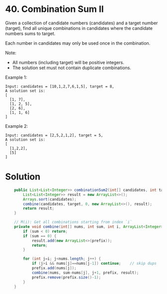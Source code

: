 # 40. Combination Sum II

Given a collection of candidate numbers (candidates) and a target number (target), find all unique combinations in candidates where the candidate numbers sums to target.

Each number in candidates may only be used once in the combination.

Note:

- All numbers (including target) will be positive integers.
- The solution set must not contain duplicate combinations.

Example 1:

```
Input: candidates = [10,1,2,7,6,1,5], target = 8,
A solution set is:
[
  [1, 7],
  [1, 2, 5],
  [2, 6],
  [1, 1, 6]
]
```

Example 2:

```
Input: candidates = [2,5,2,1,2], target = 5,
A solution set is:
[
  [1,2,2],
  [5]
]
```

# Solution

```java
    public List<List<Integer>> combinationSum2(int[] candidates, int target) {
        List<List<Integer>> result = new ArrayList<>();
        Arrays.sort(candidates);
        combine(candidates, target, 0, new ArrayList<>(), result);
        return result;
    }

    // M(i): Get all combinations starting from index `i`
    private void combine(int[] nums, int sum, int i, ArrayList<Integer> prefix, List<List<Integer>> result) {
        if (sum < 0) return;
        if (sum == 0) {
            result.add(new ArrayList<>(prefix));
            return;
        }

        for (int j=i; j<nums.length; j++) {
            if (j>i && nums[j]==nums[j-1]) continue;    // skip dups
            prefix.add(nums[j]);
            combine(nums, sum-nums[j], j+1, prefix, result);
            prefix.remove(prefix.size()-1);
        }
    }
```